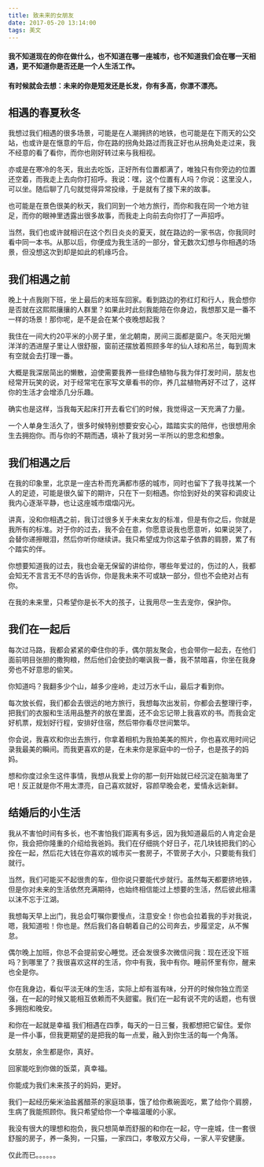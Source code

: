 ```yaml
---
title: 致未来的女朋友
date: 2017-05-20 13:14:00
tags: 美文
---
```

#### 我不知道现在的你在做什么，也不知道在哪一座城市，也不知道我们会在哪一天相遇，更不知道你是否还是一个人生活工作。

#### 有时候就会去想：未来的你是短发还是长发，你有多高，你漂不漂亮。

## 相遇的春夏秋冬

我想过我们相遇的很多场景，可能是在人潮拥挤的地铁，也可能是在下雨天的公交站，也或许是在惬意的午后，你在路的拐角处路过而我正好也从拐角处走过来，我不经意的看了看你，而你也刚好转过来与我相视。

<!-- more -->

亦或是在寒冷的冬天，我出去吃饭，正好所有位置都满了，唯独只有你旁边的位置还空着，而我走上去向你打招呼。我说：嘿，这个位置有人吗？你说：这里没人，可以坐。随后聊了几句就觉得异常投缘，于是就有了接下来的故事。

也可能是在景色很美的秋天，我们同到一个地方旅行，而你和我在同一个地方驻足，而你的眼神里透露出很多故事，而我走上向前去向你打了一声招呼。

当然，我们也或许就相识在这个烈日炎炎的夏天，就在路边的一家书店，你我同时看中同一本书。从那以后，你便成为我生活的一部分，曾无数次幻想与你相遇的场景，但没想这次到却是如此的机缘巧合。

## 我们相遇之前

晚上十点我刚下班，坐上最后的末班车回家。看到路边的弥红灯和行人，我会想你是否就在这熙熙攘攘的人群里？如果此时此刻我能陪在你身边，我想那又是一番不一样的场景！那你呢，是不是会在某个夜晚想起我？

我住在一间大约20平米的小房子里，坐北朝南，房间三面都是窗户。冬天阳光懒洋洋的洒进屋子里让人很舒服，窗前还摆放着照顾多年的仙人球和吊兰，每到周末有空就会去打理一番。

大概是我深居简出的懒散，迫使需要我养一些绿色植物与我为伴打发时间，朋友也经常开玩笑的说，对于经常宅在家写文章看书的你，养几盆植物再好不过了，这样你的生活才会增添几分乐趣。

确实也是这样，当我每天起床打开去看它们的时候，我觉得这一天充满了力量。

一个人单身生活久了，很多时候特别想要安安心心，踏踏实实的陪伴，也很想用余生去拥抱你。而与你的不期而遇，填补了我对另一半所以的思念和想象。

## 我们相遇之后

在我的印象里，北京是一座古朴而充满都市感的城市，同时也留下了我寻找某一个人的足迹，可能是很久留下的期许，只在下一刻相遇。你恰到好处的笑容和调皮让我内心逐渐平静，也让这座城市熠熠闪光。

讲真，没和你相遇之前，我订过很多关于未来女友的标准，但是有你之后，你就是我所有的标准。对于你的过去，我不会在意，你愿意说我也愿意听，如果说哭了，会替你递擦眼泪，然后你听你继续讲。我只希望成为你这辈子依靠的肩膀，累了有个踏实的伴。

你想要知道我的过去，我也会毫无保留的讲给你，哪些年爱过的，伤过的人，我都会知无不言言无不尽的告诉你，你是我未来不可或缺一部分，但也不会绝对占有你。

在我的未来里，只希望你是长不大的孩子，让我用尽一生去宠你，保护你。

## 我们在一起后

每次过马路，我都会紧紧的牵住你的手，偶尔朋友聚会，也会带你一起去，在他们面前明目张胆的撒狗粮，然后他们会使劲的嘲讽我一番，我不禁暗喜，你坐在我身旁也不好意思的偷笑。

你知道吗？我翻多少个山，越多少座岭，走过万水千山，最后才看到你。

每次放长假，我们都会去很远的地方旅行，我想每次出发前，你都会去整理行李，把我们的衣服和生活用品整齐的放在里面，还不会忘记带上我喜欢的书。而我会定好机票，规划好行程，安排好住宿，然后带你看尽世间繁华。

你会说，我喜欢和你出去旅行，你拿着相机为我拍美美的照片，你也喜欢用时间记录我最美的瞬间。而我更喜欢的是，在未来你是家庭中的一份子，也是孩子的妈妈。

想和你度过余生这件事情，我想从我爱上你的那一刻开始就已经沉淀在脑海里了吧！反正就是你不用太漂亮，自己喜欢就好，容颜早晚会老，爱情永远新鲜。

## 结婚后的小生活

我从不害怕时间有多长，也不害怕我们距离有多远，因为我知道最后的人肯定会是你，我会把你隆重的介绍给我爸妈。我们在仔细挑个好日子，花几块钱把我们的心拴在一起，然后花大钱在你喜欢的城市买一套房子，不管房子大小，只要能有我们就行。

当然，我们可能买不起很贵的车，但你说只要能代步就行。虽然每天都要挤地铁，但是你对未来的生活依然充满期待，也始终相信能过上想要的生活，然后彼此相濡以沫不忘于江湖。

我想每天早上出门，我总会叮嘱你要慢点，注意安全！你也会拉着我的手对我说，嗯，我知道啦！你也是。然后我们各自朝着自己的公司奔去，步履坚定，从不懈怠。

偶尔晚上加班，你总不会提前安心睡觉。还会发很多次微信问我：现在还没下班吗？到哪里了？我很喜欢这样的生活，你中有我，我中有你。睡前怀里有你，醒来也全是你。

你在我身边，看似平淡无味的生活，实际上却有滋有味，分开的时候你独立而坚强，在一起的时候又能相互依赖而不失甜蜜。我们在一起有说不完的话题，也有很多拥抱和晚安。

和你在一起就是幸福
我们相遇在四季，每天的一日三餐，我都想把它留住。爱你是一件小事，但我更期望的是把我的每一点爱，融入到你生活的每一个角落。

女朋友，余生都是你，真好。

回家能吃到你做的饭菜，真幸福。

你能成为我们未来孩子的妈妈，更好。

我们一起经历柴米油盐酱醋茶的家庭琐事，饿了给你煮碗面吃，累了给你个肩膀，生病了我能照顾你。我只希望给你一个幸福温暖的小家。

我没有很大的理想和抱负，我只想简单而舒服的和你在一起，守一座城，住一套很舒服的房子，养一条狗，一只猫，一家四口，孝敬双方父母，一家人平安健康。

仅此而已。。。。。。